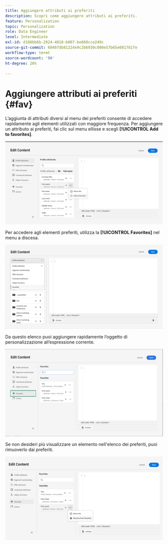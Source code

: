 ```yaml
---
title: Aggiungere attributi ai preferiti
description: Scopri come aggiungere attributi ai preferiti.
feature: Personalization
topic: Personalization
role: Data Engineer
level: Intermediate
exl-id: d188bb6b-2924-4818-b007-be660cce249c
source-git-commit: 68407db81224e9c2b6930c800e57b65e081781fe
workflow-type: tm+mt
source-wordcount: '90'
ht-degree: 26%

---
```


# Aggiungere attributi ai preferiti {#fav}

L’aggiunta di attributi diversi al menu dei preferiti consente di accedere rapidamente agli elementi utilizzati con maggiore frequenza. Per aggiungere un attributo ai preferiti, fai clic sul menu ellisse e scegli **[!UICONTROL Add to favorites]**.

![](assets/favorite-option.png)

Per accedere agli elementi preferiti, utilizza la **[!UICONTROL Favorites]** nel menu a discesa.

![](assets/favorite-menu.png)

Da questo elenco puoi aggiungere rapidamente l’oggetto di personalizzazione all’espressione corrente.

![](assets/favorite-list.png)

Se non desideri più visualizzare un elemento nell&#39;elenco dei preferiti, puoi rimuoverlo dai preferiti.

![](assets/favorite-remove.png)
